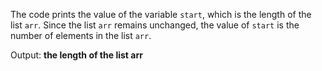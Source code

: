 The code prints the value of the variable `start`, which is the length of the list `arr`. Since the list `arr` remains unchanged, the value of `start` is the number of elements in the list `arr`.

Output: **the length of the list arr**